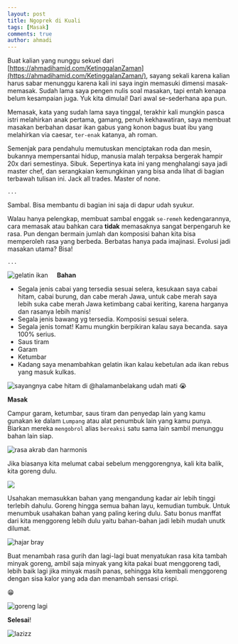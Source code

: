 ```yaml
---
layout: post
title: Ngoprek di Kuali
tags: [Masak]
comments: true
author: ahmadi
--- 
```


Buat kalian yang nunggu sekuel dari [https://ahmadihamid.com/KetinggalanZaman](https://ahmadihamid.com/KetinggalanZaman/), sayang sekali karena kalian harus sabar menunggu karena kali ini saya ingin memasuki dimensi masak-memasak. Sudah lama saya pengen nulis soal masakan, tapi entah kenapa belum kesampaian juga. Yuk kita dimulai! Dari awal se-sederhana apa pun. 

Memasak, kata yang sudah lama saya tinggal, terakhir kali mungkin pasca istri melahirkan anak pertama, gamang, penuh kekhawatiran, saya membuat masakan berbahan dasar ikan gabus yang konon bagus buat ibu yang melahirkan via caesar, `ter-enak` katanya, ah roman. 

Semenjak para pendahulu memutuskan menciptakan roda dan mesin, bukannya mempersantai hidup, manusia malah terpaksa bergerak hampir 20x dari semestinya. Sibuk. Sepertinya kata ini yang menghalangi saya jadi master chef, dan serangkaian kemungkinan yang bisa anda lihat di bagian terbawah tulisan ini. Jack all trades. Master of none. 

`...`

Sambal. Bisa membantu di bagian ini saja di dapur udah syukur.

Walau hanya pelengkap, membuat sambal enggak `se-remeh` kedengarannya, cara memasak atau bahkan cara **tidak** memasaknya sangat berpengaruh ke rasa. Pun dengan bermain jumlah dan komposisi bahan kita bisa memperoleh rasa yang berbeda. Berbatas hanya pada imajinasi. Evolusi jadi masakan utama? Bisa!

`...`

**Bahan**
<img title="gelatin ikan" border="0" src="/img/gelatin-ikan.png" style="float:left; margin-right:20px"/> 

- Segala jenis cabai yang tersedia sesuai selera, kesukaan saya cabai hitam, cabai burung, dan cabe merah Jawa, untuk cabe merah saya lebih suka cabe merah Jawa ketimbang cabai keriting, karena harganya dan rasanya lebih manis!
- Segala jenis bawang yg tersedia. Komposisi sesuai selera.
- Segala jenis tomat! Kamu mungkin berpikiran kalau saya becanda. saya 100% serius.
- Saus tiram
- Garam
- Ketumbar
- Kadang saya menambahkan gelatin ikan kalau kebetulan ada ikan rebus yang masuk kulkas.

![sayangnya cabe hitam di @halamanbelakang udah mati 😭](/img/cabe-hitam.jpg  "cabe hitam")

**Masak**

Campur garam, ketumbar, saus tiram dan penyedap lain yang kamu gunakan ke dalam `Lumpang` atau alat penumbuk lain yang kamu punya. Biarkan mereka `mengobrol` alias `bereaksi` satu sama lain sambil menunggu bahan lain siap.

![](/img/reaksi-lumpang.jpg "rasa akrab dan harmonis") 

Jika biasanya kita melumat cabai sebelum menggorengnya, kali kita balik, kita goreng dulu.

![](/img/goreng-dulu.jpg) 

Usahakan memasukkan bahan yang mengandung kadar air lebih tinggi terlebih dahulu. Goreng hingga semua bahan layu, kemudian tumbuk. Untuk menumbuk usahakan bahan yang paling kering dulu. Satu bonus manffat dari kita menggoreng lebih dulu yaitu bahan-bahan jadi lebih mudah unutk dilumat. 

![](/img/tumbuk.png "hajar bray") 

Buat menambah rasa gurih dan lagi-lagi buat menyatukan rasa kita tambah minyak goreng, ambil saja minyak yang kita pakai buat menggoreng tadi, lebih baik lagi jika minyak masih panas, sehingga kita kembali menggoreng dengan sisa kalor yang ada dan menambah sensasi crispi.

😁

![](/img/tambah-minyak.png "goreng lagi") 

**Selesai**!

![](/img/jadideh-cococrunz.png "lazizz") 
